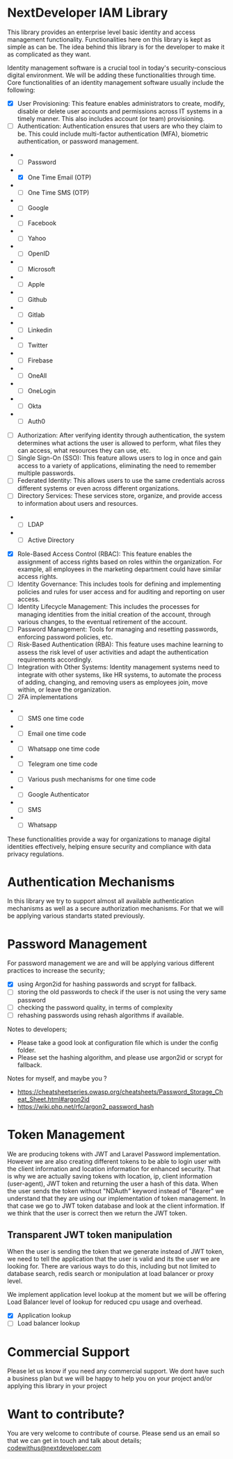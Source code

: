 # NextDeveloper IAM Library
This library provides an enterprise level basic identity and access management functionality. Functionalities here on this library is kept as simple as can be. The idea behind this library is for the developer to make it as complicated as they want.

Identity management software is a crucial tool in today's security-conscious digital environment. We will be adding these functionalities through time. Core functionalities of an identity management software usually include the following:

- [x] User Provisioning: This feature enables administrators to create, modify, disable or delete user accounts and permissions across IT systems in a timely manner. This also includes account (or team) provisioning. 
- [ ] Authentication: Authentication ensures that users are who they claim to be. This could include multi-factor authentication (MFA), biometric authentication, or password management.
- - [ ] Password
- - [x] One Time Email (OTP)
- - [ ] One Time SMS (OTP)
- - [ ] Google
- - [ ] Facebook
- - [ ] Yahoo
- - [ ] OpenID
- - [ ] Microsoft
- - [ ] Apple
- - [ ] Github
- - [ ] Gitlab
- - [ ] Linkedin
- - [ ] Twitter
- - [ ] Firebase
- - [ ] OneAll
- - [ ] OneLogin
- - [ ] Okta
- - [ ] Auth0
- [ ] Authorization: After verifying identity through authentication, the system determines what actions the user is allowed to perform, what files they can access, what resources they can use, etc.
- [ ] Single Sign-On (SSO): This feature allows users to log in once and gain access to a variety of applications, eliminating the need to remember multiple passwords.
- [ ] Federated Identity: This allows users to use the same credentials across different systems or even across different organizations.
- [ ] Directory Services: These services store, organize, and provide access to information about users and resources.
- - [ ] LDAP
- - [ ] Active Directory
- [x] Role-Based Access Control (RBAC): This feature enables the assignment of access rights based on roles within the organization. For example, all employees in the marketing department could have similar access rights.
- [ ] Identity Governance: This includes tools for defining and implementing policies and rules for user access and for auditing and reporting on user access.
- [ ] Identity Lifecycle Management: This includes the processes for managing identities from the initial creation of the account, through various changes, to the eventual retirement of the account.
- [ ] Password Management: Tools for managing and resetting passwords, enforcing password policies, etc.
- [ ] Risk-Based Authentication (RBA): This feature uses machine learning to assess the risk level of user activities and adapt the authentication requirements accordingly.
- [ ] Integration with Other Systems: Identity management systems need to integrate with other systems, like HR systems, to automate the process of adding, changing, and removing users as employees join, move within, or leave the organization.
- [ ] 2FA implementations
- - [ ] SMS one time code
- - [ ] Email one time code 
- - [ ] Whatsapp one time code
- - [ ] Telegram one time code
- - [ ] Various push mechanisms for one time code
- - [ ] Google Authenticator
- - [ ] SMS
- - [ ] Whatsapp

These functionalities provide a way for organizations to manage digital identities effectively, helping ensure security and compliance with data privacy regulations.

# Authentication Mechanisms
In this library we try to support almost all available authentication mechanisms as well as a secure authorization mechanisms. For that we will be applying various standarts stated previously.

# Password Management
For password management we are and will be applying various different practices to increase the security;
- [x] using Argon2id for hashing passwords and scrypt for fallback.
- [ ] storing the old passwords to check if the user is not using the very same password
- [ ] checking the password quality, in terms of complexity
- [ ] rehashing passwords using rehash algorithms if available.

Notes to developers;
- Please take a good look at configuration file which is under the config folder.
- Please set the hashing algorithm, and please use argon2id or scrypt for fallback.

Notes for myself, and maybe you ?
- https://cheatsheetseries.owasp.org/cheatsheets/Password_Storage_Cheat_Sheet.html#argon2id
- https://wiki.php.net/rfc/argon2_password_hash

# Token Management
We are producing tokens with JWT and Laravel Password implementation. However we are also creating different tokens to be able to login user with the client information and location information for enhanced security. That is why we are actually saving tokens with location, ip, client information (user-agent), JWT token and returning the user a hash of this data. When the user sends the token without "NDAuth" keyword instead of "Bearer" we understand that they are using our implementation of token management. In that case we go to JWT token database and look at the client information. If we think that the user is correct then we return the JWT token.

## Transparent JWT token manipulation
When the user is sending the token that we generate instead of JWT token, we need to tell the application that the user is valid and its the user we are looking for. There are various ways to do this, including but not limited to database search, redis search or monipulation at load balancer or proxy level.

We implement application level lookup at the moment but we will be offering Load Balancer level of lookup for reduced cpu usage and overhead.

- [x] Application lookup
- [ ] Load balancer lookup

# Commercial Support
Please let us know if you need any commercial support. We dont have such a business plan but we will be happy to help you on your project and/or applying this library in your project

# Want to contribute?
You are very welcome to contribute of course. Please send us an email so that we can get in touch and talk about details;
codewithus@nextdeveloper.com
